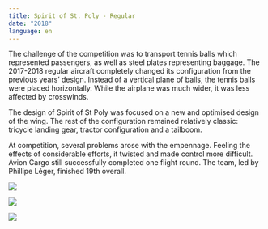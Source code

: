 ```yaml
---
title: Spirit of St. Poly - Regular
date: "2018"
language: en
---
```

The challenge of the competition was to transport tennis balls which represented passengers, as well as steel plates representing baggage. The 2017-2018 regular aircraft completely changed its configuration from the previous years’ design. Instead of a vertical plane of balls, the tennis balls were placed horizontally. While the airplane was much wider, it was less affected by crosswinds. 

The design of Spirit of St Poly was focused on a new and optimised design of the wing. The rest of the configuration remained relatively classic: tricycle landing gear, tractor configuration and a tailboom. 

At competition, several problems arose with the empennage. Feeling the effects of considerable efforts, it twisted and made control more difficult. Avion Cargo still successfully completed one flight round. The team, led by Phillipe Léger, finished 19th overall. 

![](https://res.cloudinary.com/decninixz/image/upload/v1595355679/avion_cargo_site_web_full_res-0279_knrb6j.jpg)

![](https://res.cloudinary.com/decninixz/image/upload/v1595355682/avion_cargo_site_web_full_res-0358_ikdfzk.jpg)

![](https://res.cloudinary.com/decninixz/image/upload/v1595355684/avion_cargo_site_web_full_res-2760_pjnddr.jpg)